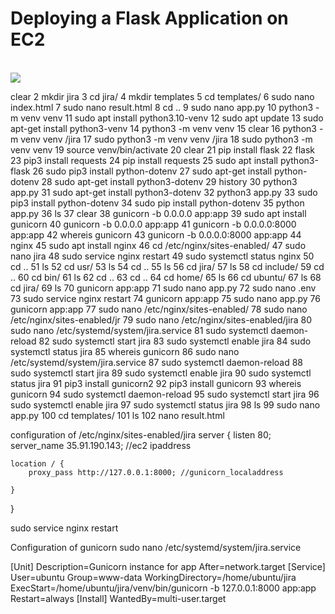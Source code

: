 # Deploying a Flask Application on EC2


<br>

<img src="https://github.com/CloudSantosh/jira_ticket_github_webhook_python_API/blob/main/images/app.png" >

clear 
    2  mkdir jira
    3  cd jira/
    4  mkdir templates
    5  cd templates/
    6  sudo nano index.html
    7  sudo nano result.html
    8  cd ..
    9  sudo nano app.py
   10  python3 -m venv venv
   11  sudo apt install python3.10-venv
   12  sudo apt update
   13  sudo apt-get install python3-venv
   14  python3 -m venv venv
   15  clear
   16  python3 -m venv venv /jira
   17  sudo python3 -m venv venv /jira
   18  sudo python3 -m venv venv
   19  source venv/bin/activate
   20  clear
   21  pip install flask
   22  flask
   23  pip3 install requests
   24  pip install requests
   25  sudo apt install python3-flask
   26  sudo pip3 install python-dotenv
   27  sudo apt-get  install python-dotenv
   28  sudo apt-get  install python3-dotenv
   29  history
   30  python3 app.py 
   31  sudo apt-get install python3-dotenv
   32  python3 app.py 
   33  sudo pip3 install python-dotenv
   34  sudo pip install python-dotenv
   35  python app.py 
   36  ls
   37  clear 
   38  gunicorn -b 0.0.0.0 app:app
   39  sudo apt install gunicorn
   40  gunicorn -b 0.0.0.0 app:app
   41  gunicorn -b 0.0.0.0:8000 app:app
   42  whereis gunicorn
   43  gunicorn -b 0.0.0.0:8000 app:app
   44  nginx
   45  sudo apt install nginx
   46  cd /etc/nginx/sites-enabled/
   47  sudo nano jira
   48  sudo service nginx restart
   49  sudo systemctl status nginx
   50  cd ..
   51  ls
   52  cd usr/
   53  ls
   54  cd ..
   55  ls
   56  cd jira/
   57  ls
   58  cd include/
   59  cd ..
   60  cd bin/
   61  ls
   62  cd ..
   63  cd  ..
   64  cd home/
   65  ls
   66  cd ubuntu/
   67  ls
   68  cd jira/
   69  ls
   70  gunicorn app:app
   71  sudo nano app.py 
   72  sudo nano .env
   73  sudo service nginx restart
   74  gunicorn app:app
   75  sudo nano app.py 
   76  gunicorn app:app
   77  sudo nano /etc/nginx/sites-enabled/
   78  sudo nano /etc/nginx/sites-enabled/jr
   79  sudo nano /etc/nginx/sites-enabled/jira 
   80  sudo nano /etc/systemd/system/jira.service
   81  sudo systemctl daemon-reload
   82  sudo systemctl start jira
   83  sudo systemctl enable jira
   84  sudo systemctl status jira
   85  whereis gunicorn
   86  sudo nano /etc/systemd/system/jira.service
   87  sudo systemctl daemon-reload
   88  sudo systemctl start jira
   89  sudo systemctl enable jira
   90  sudo systemctl status jira
   91  pip3 install gunicorn2
   92  pip3 install gunicorn
   93  whereis gunicorn
   94  sudo systemctl daemon-reload
   95  sudo systemctl start jira
   96  sudo systemctl enable jira
   97  sudo systemctl status jira
   98  ls
   99  sudo nano app.py 
  100  cd templates/
  101  ls
  102  nano result.html 

  configuration of /etc/nginx/sites-enabled/jira
server {
    listen 80;
    server_name 35.91.190.143; //ec2  ipaddress

    location / {
        proxy_pass http://127.0.0.1:8000; //gunicorn_localaddress

    }

}

sudo service nginx restart

Configuration of gunicorn 
sudo nano /etc/systemd/system/jira.service

[Unit]
Description=Gunicorn instance for  app
After=network.target
[Service]
User=ubuntu
Group=www-data
WorkingDirectory=/home/ubuntu/jira
ExecStart=/home/ubuntu/jira/venv/bin/gunicorn -b 127.0.0.1:8000 app:app
Restart=always
[Install]
WantedBy=multi-user.target

